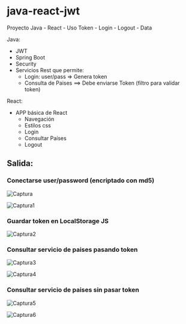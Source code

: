 # java-react-jwt
Proyecto Java - React - Uso Token - Login - Logout - Data

Java:
  * JWT
  * Spring Boot
  * Security
  * Servicios Rest que permite:
    * Login: user/pass => Genera token
    * Consulta de Paises ==> Debe enviarse Token (filtro para validar token)

React:
  * APP básica de React
    * Navegación
    * Estilos css
    * Login
    * Consultar Países
    * Logout
  
## Salida: 

### Conectarse user/password (encriptado con md5)

![Captura](https://user-images.githubusercontent.com/7141537/226058203-7e686753-833f-4741-8ce8-f588ab10dd47.PNG)

![Captura1](https://user-images.githubusercontent.com/7141537/226058204-49cf857b-74e5-43c9-8b90-b790d96b81b0.PNG)

### Guardar token en LocalStorage JS

![Captura2](https://user-images.githubusercontent.com/7141537/226058207-e47588b4-d3e0-4c96-a5af-394bf0bc6ac2.PNG)

### Consultar servicio de paises pasando token

![Captura3](https://user-images.githubusercontent.com/7141537/226058196-7b87b059-d06c-4c51-9762-e52a0a5a4fa3.PNG)

![Captura4](https://user-images.githubusercontent.com/7141537/226058198-afd42edc-259f-4be6-9ef3-3668e7b7ad46.PNG)

### Consultar servicio de paises sin pasar token
![Captura5](https://user-images.githubusercontent.com/7141537/226058201-13509a37-195b-410a-a9a0-be8d8537fa6a.PNG)

![Captura6](https://user-images.githubusercontent.com/7141537/226058202-5fa073c3-9a6d-47ef-88bb-edafb83fe9ca.PNG)

